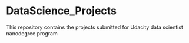 # DataScience_Projects
This repository contains the projects submitted for  Udacity data scientist nanodegree program
